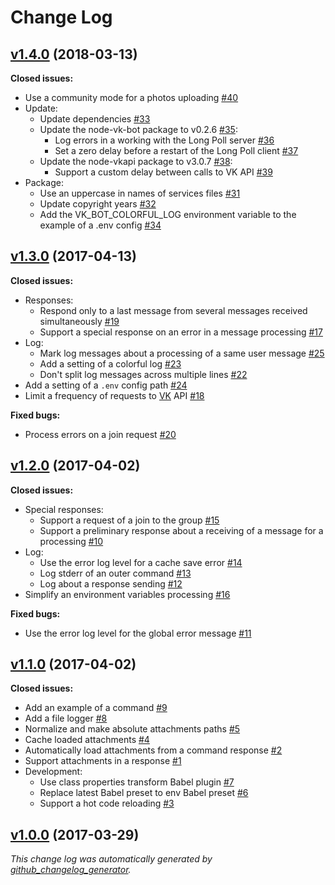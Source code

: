 # Change Log

## [v1.4.0](https://github.com/thewizardplusplus/vk-bot/tree/v1.4.0) (2018-03-13)

**Closed issues:**

* Use a community mode for a photos uploading [\#40](https://github.com/thewizardplusplus/vk-bot/issues/40)
* Update:
    * Update dependencies [\#33](https://github.com/thewizardplusplus/vk-bot/issues/33)
    * Update the node-vk-bot package to v0.2.6 [\#35](https://github.com/thewizardplusplus/vk-bot/issues/35):
        * Log errors in a working with the Long Poll server [\#36](https://github.com/thewizardplusplus/vk-bot/issues/36)
        * Set a zero delay before a restart of the Long Poll client [\#37](https://github.com/thewizardplusplus/vk-bot/issues/37)
    * Update the node-vkapi package to v3.0.7 [\#38](https://github.com/thewizardplusplus/vk-bot/issues/38):
        * Support a custom delay between calls to VK API [\#39](https://github.com/thewizardplusplus/vk-bot/issues/39)
* Package:
    * Use an uppercase in names of services files [\#31](https://github.com/thewizardplusplus/vk-bot/issues/31)
    * Update copyright years [\#32](https://github.com/thewizardplusplus/vk-bot/issues/32)
    * Add the VK\_BOT\_COLORFUL\_LOG environment variable to the example of a .env config [\#34](https://github.com/thewizardplusplus/vk-bot/issues/34)

## [v1.3.0](https://github.com/thewizardplusplus/vk-bot/tree/v1.3.0) (2017-04-13)

**Closed issues:**

* Responses:
    * Respond only to a last message from several messages received simultaneously [\#19](https://github.com/thewizardplusplus/vk-bot/issues/19)
    * Support a special response on an error in a message processing [\#17](https://github.com/thewizardplusplus/vk-bot/issues/17)
* Log:
    * Mark log messages about a processing of a same user message [\#25](https://github.com/thewizardplusplus/vk-bot/issues/25)
    * Add a setting of a colorful log [\#23](https://github.com/thewizardplusplus/vk-bot/issues/23)
    * Don't split log messages across multiple lines [\#22](https://github.com/thewizardplusplus/vk-bot/issues/22)
* Add a setting of a `.env` config path [\#24](https://github.com/thewizardplusplus/vk-bot/issues/24)
* Limit a frequency of requests to [VK](http://vk.com/) API [\#18](https://github.com/thewizardplusplus/vk-bot/issues/18)

**Fixed bugs:**

* Process errors on a join request [\#20](https://github.com/thewizardplusplus/vk-bot/issues/20)

## [v1.2.0](https://github.com/thewizardplusplus/vk-bot/tree/v1.2.0) (2017-04-02)

**Closed issues:**

* Special responses:
    * Support a request of a join to the group [\#15](https://github.com/thewizardplusplus/vk-bot/issues/15)
    * Support a preliminary response about a receiving of a message for a processing [\#10](https://github.com/thewizardplusplus/vk-bot/issues/10)
* Log:
    * Use the error log level for a cache save error [\#14](https://github.com/thewizardplusplus/vk-bot/issues/14)
    * Log stderr of an outer command [\#13](https://github.com/thewizardplusplus/vk-bot/issues/13)
    * Log about a response sending [\#12](https://github.com/thewizardplusplus/vk-bot/issues/12)
* Simplify an environment variables processing [\#16](https://github.com/thewizardplusplus/vk-bot/issues/16)

**Fixed bugs:**

* Use the error log level for the global error message [\#11](https://github.com/thewizardplusplus/vk-bot/issues/11)

## [v1.1.0](https://github.com/thewizardplusplus/vk-bot/tree/v1.1.0) (2017-04-02)

**Closed issues:**

* Add an example of a command [\#9](https://github.com/thewizardplusplus/vk-bot/issues/9)
* Add a file logger [\#8](https://github.com/thewizardplusplus/vk-bot/issues/8)
* Normalize and make absolute attachments paths [\#5](https://github.com/thewizardplusplus/vk-bot/issues/5)
* Cache loaded attachments [\#4](https://github.com/thewizardplusplus/vk-bot/issues/4)
* Automatically load attachments from a command response [\#2](https://github.com/thewizardplusplus/vk-bot/issues/2)
* Support attachments in a response [\#1](https://github.com/thewizardplusplus/vk-bot/issues/1)
* Development:
    * Use class properties transform Babel plugin [\#7](https://github.com/thewizardplusplus/vk-bot/issues/7)
    * Replace latest Babel preset to env Babel preset [\#6](https://github.com/thewizardplusplus/vk-bot/issues/6)
    * Support a hot code reloading [\#3](https://github.com/thewizardplusplus/vk-bot/issues/3)

## [v1.0.0](https://github.com/thewizardplusplus/vk-bot/tree/v1.0.0) (2017-03-29)

*This change log was automatically generated by [github_changelog_generator](https://github.com/skywinder/Github-Changelog-Generator).*
